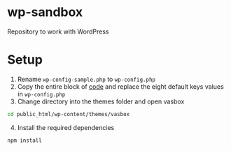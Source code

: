 # wp-sandbox
Repository to work with WordPress

# Setup

1) Rename `wp-config-sample.php` to `wp-config.php`
2) Copy the entire block of [code](https://api.wordpress.org/secret-key/1.1/salt/) and replace the eight default keys values in `wp-config.php`
3) Change directory into the themes folder and open vasbox

```bash
cd public_html/wp-content/themes/vasbox
```

4) Install the required dependencies

```bash
npm install
```